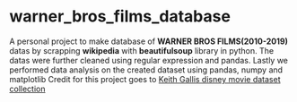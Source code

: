 # warner_bros_films_database

A personal project to make database of **WARNER BROS FILMS(2010-2019)** datas by scrapping **wikipedia** with **beautifulsoup** library in python. The datas were further cleaned using regular expression and pandas. Lastly we performed data analysis on the created dataset using pandas, numpy and matplotlib
Credit for this project goes to [Keith Gallis disney movie dataset collection](https://www.google.com/url?sa=t&rct=j&q=&esrc=s&source=web&cd=&cad=rja&uact=8&ved=2ahUKEwiw38KViJT6AhUyDEQIHcuCAogQtwJ6BAgGEAI&url=https%3A%2F%2Fwww.youtube.com%2Fwatch%3Fv%3DeMOA1pPVUc4&usg=AOvVaw0qZML9H5riUi85sfOlE0E5)
